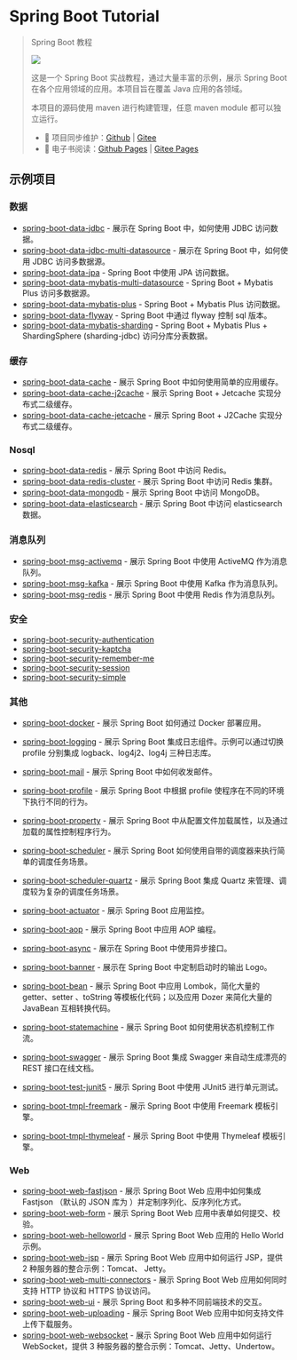 # Spring Boot Tutorial

> Spring Boot 教程
>
> ![](https://api.travis-ci.com/dunwu/spring-boot-tutorial.svg?branch=master)
>
> 这是一个 Spring Boot 实战教程，通过大量丰富的示例，展示 Spring Boot 在各个应用领域的应用。本项目旨在覆盖 Java 应用的各领域。
>
> 本项目的源码使用 maven 进行构建管理，任意 maven module 都可以独立运行。
>
> - 🔁 项目同步维护：[Github](https://github.com/dunwu/spring-boot-tutorial/tree/master/https://github.com/dunwu/spring-boot-tutorial/) | [Gitee](https://github.com/dunwu/spring-boot-tutorial/tree/master/https://gitee.com/turnon/spring-boot-tutorial/)
> - 📖 电子书阅读：[Github Pages](https://github.com/dunwu/spring-boot-tutorial/tree/master/https://dunwu.github.io/spring-boot-tutorial/) | [Gitee Pages](https://github.com/dunwu/spring-boot-tutorial/tree/master/http://turnon.gitee.io/spring-boot-tutorial/)

## 示例项目

### 数据

- [spring-boot-data-jdbc](https://github.com/dunwu/spring-boot-tutorial/tree/master/spring-boot-data-jdbc) - 展示在 Spring Boot 中，如何使用 JDBC 访问数据。
- [spring-boot-data-jdbc-multi-datasource](https://github.com/dunwu/spring-boot-tutorial/tree/master/spring-boot-data-jdbc-multi-datasource) - 展示在 Spring Boot 中，如何使用 JDBC 访问多数据源。
- [spring-boot-data-jpa](https://github.com/dunwu/spring-boot-tutorial/tree/master/spring-boot-data-jpa) - Spring Boot 中使用 JPA 访问数据。
- [spring-boot-data-mybatis-multi-datasource](https://github.com/dunwu/spring-boot-tutorial/tree/master/spring-boot-data-mybatis-multi-datasource) - Spring Boot + Mybatis Plus 访问多数据源。
- [spring-boot-data-mybatis-plus](https://github.com/dunwu/spring-boot-tutorial/tree/master/spring-boot-data-mybatis-plus) - Spring Boot + Mybatis Plus 访问数据。
- [spring-boot-data-flyway](https://github.com/dunwu/spring-boot-tutorial/tree/master/spring-boot-data-flyway) - Spring Boot 中通过 flyway 控制 sql 版本。
- [spring-boot-data-mybatis-sharding](https://github.com/dunwu/spring-boot-tutorial/tree/master/spring-boot-data-mybatis-sharding) - Spring Boot + Mybatis Plus + ShardingSphere (sharding-jdbc) 访问分库分表数据。

### 缓存

- [spring-boot-data-cache](https://github.com/dunwu/spring-boot-tutorial/tree/master/spring-boot-data-cache) - 展示 Spring Boot 中如何使用简单的应用缓存。
- [spring-boot-data-cache-j2cache](https://github.com/dunwu/spring-boot-tutorial/tree/master/spring-boot-data-cache-j2cache) - 展示 Spring Boot + Jetcache 实现分布式二级缓存。
- [spring-boot-data-cache-jetcache](https://github.com/dunwu/spring-boot-tutorial/tree/master/spring-boot-data-cache-jetcache) - 展示 Spring Boot + J2Cache 实现分布式二级缓存。

### Nosql

- [spring-boot-data-redis](https://github.com/dunwu/spring-boot-tutorial/tree/master/spring-boot-data-redis) - 展示 Spring Boot 中访问 Redis。
- [spring-boot-data-redis-cluster](https://github.com/dunwu/spring-boot-tutorial/tree/master/spring-boot-data-redis-cluster) - 展示 Spring Boot 中访问 Redis 集群。
- [spring-boot-data-mongodb](https://github.com/dunwu/spring-boot-tutorial/tree/master/spring-boot-data-mongodb) - 展示 Spring Boot 中访问 MongoDB。
- [spring-boot-data-elasticsearch](https://github.com/dunwu/spring-boot-tutorial/tree/master/spring-boot-data-elasticsearch) - 展示 Spring Boot 中访问 elasticsearch 数据。

### 消息队列

- [spring-boot-msg-activemq](https://github.com/dunwu/spring-boot-tutorial/tree/master/spring-boot-msg-activemq) - 展示 Spring Boot 中使用 ActiveMQ 作为消息队列。
- [spring-boot-msg-kafka](https://github.com/dunwu/spring-boot-tutorial/tree/master/spring-boot-msg-kafka) - 展示 Spring Boot 中使用 Kafka 作为消息队列。
- [spring-boot-msg-redis](https://github.com/dunwu/spring-boot-tutorial/tree/master/spring-boot-msg-redis) - 展示 Spring Boot 中使用 Redis 作为消息队列。

### 安全

- [spring-boot-security-authentication](https://github.com/dunwu/spring-boot-tutorial/tree/master/spring-boot-security-authentication)
- [spring-boot-security-kaptcha](https://github.com/dunwu/spring-boot-tutorial/tree/master/spring-boot-security-kaptcha)
- [spring-boot-security-remember-me](https://github.com/dunwu/spring-boot-tutorial/tree/master/spring-boot-security-remember-me)
- [spring-boot-security-session](https://github.com/dunwu/spring-boot-tutorial/tree/master/spring-boot-security-session)
- [spring-boot-security-simple](https://github.com/dunwu/spring-boot-tutorial/tree/master/spring-boot-security-simple)

### 其他

- [spring-boot-docker](https://github.com/dunwu/spring-boot-tutorial/tree/master/spring-boot-docker) - 展示 Spring Boot 如何通过 Docker 部署应用。
- [spring-boot-logging](https://github.com/dunwu/spring-boot-tutorial/tree/master/spring-boot-logging) - 展示 Spring Boot 集成日志组件。示例可以通过切换 profile 分别集成 logback、log4j2、log4j 三种日志库。
- [spring-boot-mail](https://github.com/dunwu/spring-boot-tutorial/tree/master/spring-boot-mail) - 展示 Spring Boot 中如何收发邮件。
- [spring-boot-profile](https://github.com/dunwu/spring-boot-tutorial/tree/master/spring-boot-profile) - 展示 Spring Boot 中根据 profile 使程序在不同的环境下执行不同的行为。
- [spring-boot-property](https://github.com/dunwu/spring-boot-tutorial/tree/master/spring-boot-property) - 展示 Spring Boot 中从配置文件加载属性，以及通过加载的属性控制程序行为。
- [spring-boot-scheduler](https://github.com/dunwu/spring-boot-tutorial/tree/master/spring-boot-scheduler) - 展示 Spring Boot 如何使用自带的调度器来执行简单的调度任务场景。
- [spring-boot-scheduler-quartz](https://github.com/dunwu/spring-boot-tutorial/tree/master/spring-boot-scheduler-quartz) - 展示 Spring Boot 集成 Quartz 来管理、调度较为复杂的调度任务场景。

- [spring-boot-actuator](https://github.com/dunwu/spring-boot-tutorial/tree/master/spring-boot-actuator) - 展示 Spring Boot 应用监控。
- [spring-boot-aop](https://github.com/dunwu/spring-boot-tutorial/tree/master/spring-boot-aop) - 展示 Spring Boot 中应用 AOP 编程。
- [spring-boot-async](https://github.com/dunwu/spring-boot-tutorial/tree/master/spring-boot-async) - 展示在 Spring Boot 中使用异步接口。
- [spring-boot-banner](https://github.com/dunwu/spring-boot-tutorial/tree/master/spring-boot-banner) - 展示在 Spring Boot 中定制启动时的输出 Logo。
- [spring-boot-bean](https://github.com/dunwu/spring-boot-tutorial/tree/master/spring-boot-bean) - 展示 Spring Boot 中应用 Lombok，简化大量的 getter、setter 、toString 等模板化代码；以及应用 Dozer 来简化大量的 JavaBean 互相转换代码。
- [spring-boot-statemachine](https://github.com/dunwu/spring-boot-tutorial/tree/master/spring-boot-statemachine) - 展示 Spring Boot 如何使用状态机控制工作流。
- [spring-boot-swagger](https://github.com/dunwu/spring-boot-tutorial/tree/master/spring-boot-swagger) - 展示 Spring Boot 集成 Swagger 来自动生成漂亮的 REST 接口在线文档。
- [spring-boot-test-junit5](https://github.com/dunwu/spring-boot-tutorial/tree/master/spring-boot-test-junit5) - 展示 Spring Boot 中使用 JUnit5 进行单元测试。
- [spring-boot-tmpl-freemark](https://github.com/dunwu/spring-boot-tutorial/tree/master/spring-boot-tmpl-freemark) - 展示 Spring Boot 中使用 Freemark 模板引擎。
- [spring-boot-tmpl-thymeleaf](https://github.com/dunwu/spring-boot-tutorial/tree/master/spring-boot-tmpl-thymeleaf) - 展示 Spring Boot 中使用 Thymeleaf 模板引擎。

### Web

- [spring-boot-web-fastjson](https://github.com/dunwu/spring-boot-tutorial/tree/master/spring-boot-web-fastjson) - 展示 Spring Boot Web 应用中如何集成 Fastjson （默认的 JSON 库为 ）并定制序列化、反序列化方式。
- [spring-boot-web-form](https://github.com/dunwu/spring-boot-tutorial/tree/master/spring-boot-web-form) - 展示 Spring Boot Web 应用中表单如何提交、校验。
- [spring-boot-web-helloworld](https://github.com/dunwu/spring-boot-tutorial/tree/master/spring-boot-web-helloworld) - 展示 Spring Boot Web 应用的 Hello World 示例。
- [spring-boot-web-jsp](https://github.com/dunwu/spring-boot-tutorial/tree/master/spring-boot-web-jsp) - 展示 Spring Boot Web 应用中如何运行 JSP，提供 2 种服务器的整合示例：Tomcat、 Jetty。
- [spring-boot-web-multi-connectors](https://github.com/dunwu/spring-boot-tutorial/tree/master/spring-boot-web-multi-connectors) - 展示 Spring Boot Web 应用如何同时支持 HTTP 协议和 HTTPS 协议访问。
- [spring-boot-web-ui](https://github.com/dunwu/spring-boot-tutorial/tree/master/spring-boot-web-ui) - 展示 Spring Boot 和多种不同前端技术的交互。
- [spring-boot-web-uploading](https://github.com/dunwu/spring-boot-tutorial/tree/master/spring-boot-web-uploading) - 展示 Spring Boot Web 应用中如何支持文件上传下载服务。
- [spring-boot-web-websocket](https://github.com/dunwu/spring-boot-tutorial/tree/master/spring-boot-web-websocket) - 展示 Spring Boot Web 应用中如何运行 WebSocket，提供 3 种服务器的整合示例：Tomcat、Jetty、Undertow。
